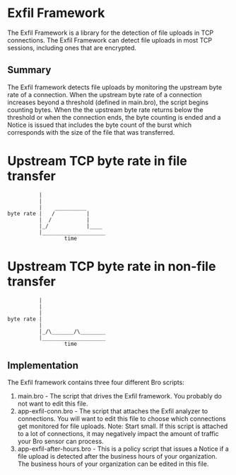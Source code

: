 Exfil Framework
=====
The Exfil Framework is a library for the detection of file uploads in TCP connections. The Exfil Framework can detect file uploads in 
most TCP sessions, including ones that are encrypted.

Summary
---------
The Exfil framework detects file uploads by monitoring the upstream byte rate of a connection. When the upstream byte rate of 
a connection increases beyond a threshold (defined in main.bro), the script begins counting bytes. When the the upstream byte 
rate returns below the threshold or when the connection ends, the byte counting is ended and a Notice is issued that includes
the byte count of the burst which corresponds with the size of the file that was transferred. 

Upstream TCP byte rate in file transfer
=====
```
          |
          |
          |    __________
byte rate |   /          |
          |  /           |
          |_/            |____
          |____________________
                  time
```
Upstream TCP byte rate in non-file transfer
=====
```
          |
          |
          |   
byte rate |   
          |  
          |_/\_______/\________
          |____________________
                  time
```
Implementation
---------
The Exfil framework contains three four different Bro scripts:
1. main.bro - The script that drives the Exfil framework. You probably do not want to edit this file.
2. app-exfil-conn.bro - The script that attaches the Exfil analyzer to connections. You will want to edit this file to choose which connections get
monitored for file uploads. Note: Start small. If this script is attached to a lot of connections, it may negatively impact the amount of traffic 
your Bro sensor can process.
3. app-exfil-after-hours.bro - This is a policy script that issues a Notice if a file upload is detected after the business hours of your organization.
The business hours of your organization can be edited in this file. 



